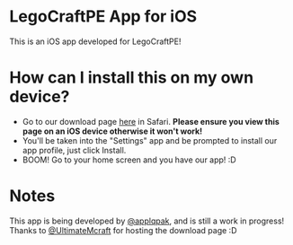 # LegoCraftPE App for iOS
This is an iOS app developed for LegoCraftPE!

# How can I install this on my own device?

- Go to our download page [here](http://www.ulti.gq/lcpe.html) in Safari. **Please ensure you view this page on an iOS device otherwise it won't work!**
- You'll be taken into the "Settings" app and be prompted to install our app profile, just click Install.
- BOOM! Go to your home screen and you have our app! :D

# Notes
This app is being developed by [@applqpak](https://www.github.com/applqpak), and is still a work in progress! Thanks to [@UltimateMcraft](https://www.github.com/UltimateMcraft) for hosting the download page :D
